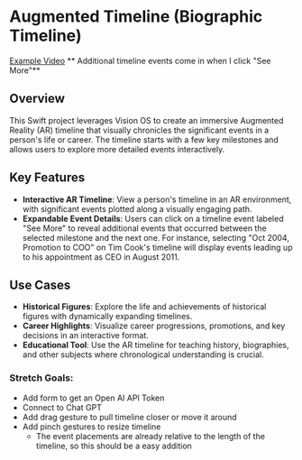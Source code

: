 # Augmented Timeline (Biographic Timeline)

[Example Video](https://github.com/user-attachments/assets/b710a776-d854-4436-878c-707fe309ce89)
** Additional timeline events come in when I click "See More"**

## Overview
This Swift project leverages Vision OS to create an immersive Augmented Reality (AR) timeline that visually chronicles the significant events in a person's life or career. The timeline starts with a few key milestones and allows users to explore more detailed events interactively.

## Key Features
* **Interactive AR Timeline**: View a person's timeline in an AR environment, with significant events plotted along a visually engaging path.
* **Expandable Event Details**: Users can click on a timeline event labeled "See More" to reveal additional events that occurred between the selected milestone and the next one. For instance, selecting "Oct 2004, Promotion to COO" on Tim Cook's timeline will display events leading up to his appointment as CEO in August 2011.

## Use Cases
* **Historical Figures**: Explore the life and achievements of historical figures with dynamically expanding timelines.
* **Career Highlights**: Visualize career progressions, promotions, and key decisions in an interactive format.
* **Educational Tool**: Use the AR timeline for teaching history, biographies, and other subjects where chronological understanding is crucial.

### Stretch Goals:
- Add form to get an Open AI API Token
- Connect to Chat GPT
- Add drag gesture to pull timeline closer or move it around
- Add pinch gestures to resize timeline
  - The event placements are already relative to the length of the timeline, so this should be a easy addition
